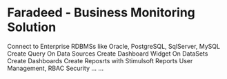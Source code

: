 # Faradeed - Business Monitoring Solution

  Connect to Enterprise RDBMSs like Oracle, PostgreSQL, SqlServer, MySQL
  Create Query On Data Sources
  Create Dashboard Widget On DataSets
  Create Dashboards 
  Create Reposrts with Stimulsoft Reports
  User Management, RBAC Security ...
  ...
  
